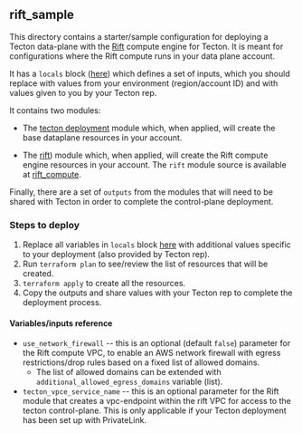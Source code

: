 ## rift_sample

This directory contains a starter/sample configuration for deploying a Tecton data-plane with the [Rift](https://docs.tecton.ai/docs/introduction/compute-in-tecton#rift-public-preview) compute engine for Tecton. It is meant for configurations where the Rift compute runs in your data plane account.

It has a `locals` block ([here](./infrastructure.tf#L15)) which defines a set of inputs, which you should replace with values from your environment (region/account ID) and with values given to you by your Tecton rep.

It contains two modules:

* The [tecton deployment](./infrastructure.tf#L38) module which, when applied, will create the base dataplane resources in your account.

* The [rift](./infrastructure.tf#L48)) module which, when applied, will create the Rift compute engine resources in your account. The `rift` module source is available at [rift_compute](../rift_compute/).

Finally, there are a set of `outputs` from the modules that will need to be shared with Tecton in order to complete the control-plane deployment.

### Steps to deploy

1. Replace all variables in `locals` block [here](./infrastructure.tf#L15) with additional values specific to your deployment (also provided by Tecton rep).
3. Run `terraform plan` to see/review the list of resources that will be created.
4. `terraform apply` to create all the resources.
5.  Copy the outputs and share values with your Tecton rep to complete the deployment process.


#### Variables/inputs reference
* `use_network_firewall` -- this is an optional (default `false`) parameter for the Rift compute VPC, to enable an AWS network firewall with egress restrictions/drop rules based on a fixed list of allowed domains.
  * The list of allowed domains can be extended with `additional_allowed_egress_domains` variable (list).
* `tecton_vpce_service_name` -- this is an optional parameter for the Rift module that creates a vpc-endpoint within the rift VPC for access to the tecton control-plane. This is only applicable if your Tecton deployment has been set up with PrivateLink.

